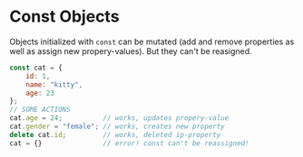 # Const Objects

Objects initialized with `const` can be mutated (add and remove properties as well as assign new propery-values). But they can't be reasigned.

```js
const cat = {
	id: 1,
	name: "kitty",
	age: 23
};
// SOME ACTIONS 
cat.age = 24;          // works, updates propery-value
cat.gender = "female"; // works, creates new property
delete cat.id;         // works, deleted ip-property
cat = {}               // error! const can't be reassigned!
```

